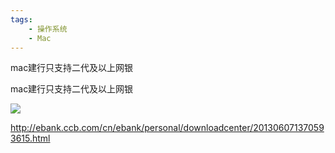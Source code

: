 ```yaml
---
tags:
    - 操作系统
    - Mac
---
```


mac建行只支持二代及以上网银

 mac建行只支持二代及以上网银



![](../../../_resources/ac3d00c672fd42af9cb6a7c29ad4a07e.png)

http://ebank.ccb.com/cn/ebank/personal/downloadcenter/201306071370593615.html

